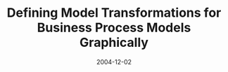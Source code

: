 ---
abstract: ''
authors:
- Marion Murzek
- Gerhard Kramler
date: '2004-12-02'
featured: false
links:
- name: Publik
  url: https://publik.tuwien.ac.at/showentry.php?ID=139041&lang=2
publication_types:
- '1'
publishDate: '2004-12-02'
title: Defining Model Transformations for Business Process Models Graphically
url_pdf: http://www.big.tuwien.ac.at/research/publications/2004/0904.pdf
---